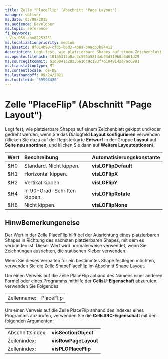 ```yaml
---
title: Zelle "PlaceFlip" (Abschnitt "Page Layout")
manager: soliver
ms.date: 03/09/2015
ms.audience: Developer
ms.topic: reference
f1_keywords:
- Vis_DSS.chm82253251
ms.localizationpriority: medium
ms.assetid: df014b98-cfd5-b6d3-4b8a-b0acb3b94412
description: Legt fest, wie platzierbare Shapes auf einem Zeichenblatt gekippt und/oder gedreht werden, wenn Sie das Dialogfeld Layout konfigurieren verwenden (klicken Sie dazu auf der Registerkarte Entwurf in der Gruppe Layout auf Seite neu anordnen, und klicken Sie dann auf Weitere Layoutoptionen).
ms.openlocfilehash: 10165312a0ad4c595a58f4ab94d319b0a3d61d29
ms.sourcegitcommit: a1d9041c20256616c9c183f7d1049142a7ac6991
ms.translationtype: MT
ms.contentlocale: de-DE
ms.lasthandoff: 09/24/2021
ms.locfileid: "59598430"
---
```

# <a name="placeflip-cell-page-layout-section"></a>Zelle "PlaceFlip" (Abschnitt "Page Layout")

Legt fest, wie platzierbare Shapes auf einem Zeichenblatt gekippt und/oder gedreht werden, wenn Sie das Dialogfeld **Layout konfigurieren** verwenden (klicken Sie dazu auf der Registerkarte **Entwurf** in der Gruppe **Layout** auf **Seite neu anordnen**, und klicken Sie dann auf **Weitere Layoutoptionen**).
  
|**Wert**|**Beschreibung**|**Automatisierungskonstante**|
|:-----|:-----|:-----|
|&amp;H0  <br/> |Standard. Nicht kippen.  <br/> |**visLOFlipDefault** <br/> |
|&amp;H1  <br/> |Horizontal kippen.  <br/> |**visLOFlipX** <br/> |
|&amp;H2  <br/> |Vertikal kippen.  <br/> |**visLOFlipY** <br/> |
|&amp;H4  <br/> |In 90-Grad-Schritten kippen.  <br/> |**visLOFlipRotate** <br/> |
|&amp;H8  <br/> |Nicht kippen.  <br/> |**visLOFlipNone** <br/> |
   
## <a name="remarks"></a>HinwBemerkungeneise

Der Wert in der Zelle PlaceFlip hilft bei der Ausrichtung eines platzierbaren Shapes in Richtung des nächsten platzierbaren Shapes, mit dem es verbunden ist. Dieser Wert wird normalerweise verwendet, wenn Sie Zeichnungen ausrichten, die statischen Kleber verwenden.
  
Wenn Sie dieses Verhalten für ein bestimmtes Shape festlegen möchten, verwenden Sie die Zelle ShapePlaceFlip im Abschnitt Shape Layout.
  
Um einen Verweis auf die Zelle PlaceFlip anhand des Namens einer anderen Formel oder eines Programms mithilfe der **CellsU-Eigenschaft** abzurufen, verwenden Sie Folgendes: 
  
|||
|:-----|:-----|
|Zellenname:  <br/> |PlaceFlip  <br/> |
   
Um einen Verweis auf die Zelle PlaceFlip anhand des Indexes eines Programms abzurufen, verwenden Sie die **CellsSRC-Eigenschaft** mit den folgenden Argumenten: 
  
|||
|:-----|:-----|
|Abschnittsindex:  <br/> |**visSectionObject** <br/> |
|Zeilenindex:  <br/> |**visRowPageLayout** <br/> |
|Zellenindex:  <br/> |**visPLOPlaceFlip** <br/> |
   


